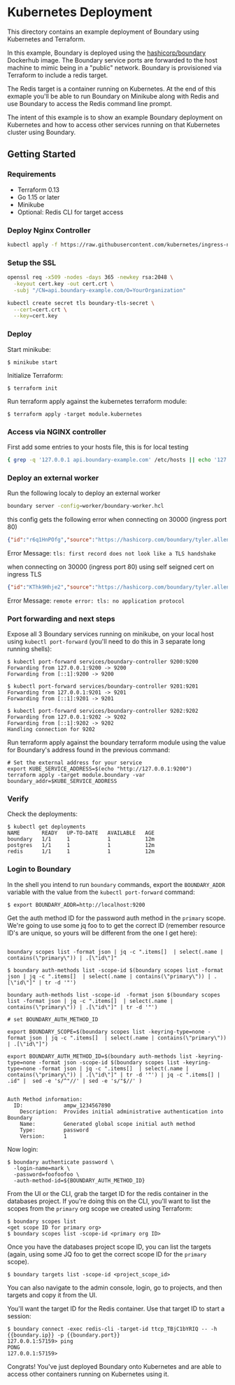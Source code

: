 # Kubernetes Deployment

This directory contains an example deployment of Boundary using Kubernetes and Terraform.

In this example, Boundary is deployed using the [hashicorp/boundary](https://hub.docker.com/r/hashicorp/boundary) Dockerhub image. The Boundary service ports are forwarded to the host machine to mimic being in a "public" network. Boundary is provisioned via Terraform to include a redis target.

The Redis target is a container running on Kubernetes. At the end of this exmaple you'll be able to run Boundary on Minikube along with Redis and use Boundary to access the Redis command line prompt.

The intent of this example is to show an example Boundary deployment on Kubernetes and how to access other services running on that Kubernetes cluster using Boundary.  

## Getting Started

### Requirements
- Terraform 0.13
- Go 1.15 or later
- Minikube
- Optional: Redis CLI for target access

### Deploy Nginx Controller
```bash
kubectl apply -f https://raw.githubusercontent.com/kubernetes/ingress-nginx/controller-v1.12.0-beta.0/deploy/static/provider/cloud/deploy.yaml
```

### Setup the SSL
```bash
openssl req -x509 -nodes -days 365 -newkey rsa:2048 \
  -keyout cert.key -out cert.crt \
  -subj "/CN=api.boundary-example.com/O=YourOrganization"

kubectl create secret tls boundary-tls-secret \
  --cert=cert.crt \
  --key=cert.key

```


### Deploy

Start minikube:

```
$ minikube start
```

Initialize Terraform:

```
$ terraform init
```

Run terraform apply against the kubernetes terraform module:

```
$ terraform apply -target module.kubernetes
```

### Access via NGINX controller
First add some entries to your hosts file, this is for local testing
```bash
{ grep -q '127.0.0.1 api.boundary-example.com' /etc/hosts || echo '127.0.0.1 api.boundary-example.com' | sudo tee -a /etc/hosts; } && { grep -q '127.0.0.1 cluster.boundary-example.com' /etc/hosts || echo '127.0.0.1 cluster.boundary-example.com' | sudo tee -a /etc/hosts; }
```

### Deploy an external worker
Run the following localy to deploy an external worker
```bash
boundary server -config=worker/boundary-worker.hcl
```

this config gets the following error when connecting on 30000 (ingress port 80)
```json
{"id":"r6q1HnPOfg","source":"https://hashicorp.com/boundary/tyler.allen-CW66LKGXFF/worker","specversion":"1.0","type":"error","data":{"error":"(nodeenrollment.protocol.attemptFetch) error tls handshaking connection on client: tls: first record does not look like a TLS handshake","error_fields":{},"id":"e_DDpjcQWZMD","version":"v0.1","op":"worker.(Worker).upstreamDialerFunc"},"datacontentype":"application/cloudevents","time":"2024-10-15T17:45:48.360591+01:00"}
```

Error Message: `tls: first record does not look like a TLS handshake`

when connecting on 30000 (ingress port 80) using self seigned cert on ingress TLS

```json
{"id":"KThk9Hhje2","source":"https://hashicorp.com/boundary/tyler.allen-CW66LKGXFF/worker","specversion":"1.0","type":"error","data":{"error":"worker.(Worker).upstreamDialerFunc: unknown, unknown: error #0: (nodeenrollment.protocol.attemptFetch) error tls handshaking connection on client: remote error: tls: no application protocol","error_fields":{"Code":0,"Msg":"","Op":"worker.(Worker).upstreamDialerFunc","Wrapped":{}},"id":"e_qxcWGmNJqf","version":"v0.1","op":"worker.(Worker).upstreamDialerFunc"},"datacontentype":"application/cloudevents","time":"2024-10-15T17:47:42.375416+01:00"}
```

Error Message: `remote error: tls: no application protocol`


### Port forwarding and next steps
Expose all 3 Boundary services running on minikube, on your local host using `kubectl port-forward` (you'll
need to do this in 3 separate long running shells):

```
$ kubectl port-forward services/boundary-controller 9200:9200
Forwarding from 127.0.0.1:9200 -> 9200
Forwarding from [::1]:9200 -> 9200

$ kubectl port-forward services/boundary-controller 9201:9201
Forwarding from 127.0.0.1:9201 -> 9201
Forwarding from [::1]:9201 -> 9201

$ kubectl port-forward services/boundary-controller 9202:9202
Forwarding from 127.0.0.1:9202 -> 9202
Forwarding from [::1]:9202 -> 9202
Handling connection for 9202
```

Run terraform apply against the boundary terraform module using the value for Boundary's 
address found in the previous command:

```
# Set the external address for your service
export KUBE_SERVICE_ADDRESS=$(echo "http://127.0.0.1:9200")
terraform apply -target module.boundary -var boundary_addr=$KUBE_SERVICE_ADDRESS
```

### Verify

Check the deployments:

```
$ kubectl get deployments
NAME       READY   UP-TO-DATE   AVAILABLE   AGE
boundary   1/1     1            1           12m
postgres   1/1     1            1           12m
redis      1/1     1            1           12m
```

### Login to Boundary

In the shell you intend to run `boundary` commands, export the `BOUNDARY_ADDR` variable with 
the value from the `kubectl port-forward` command:

```
$ export BOUNDARY_ADDR=http://localhost:9200
```

Get the auth method ID for the password auth method in the `primary` scope. We're going to use 
some jq foo to to get the correct ID (remember resource ID's are unique, so yours will be different
from the one I get here): 

```

boundary scopes list -format json | jq -c ".items[]  | select(.name | contains(\"primary\")) | .[\"id\"]"

$ boundary auth-methods list -scope-id $(boundary scopes list -format json | jq -c ".items[]  | select(.name | contains(\"primary\")) | .[\"id\"]" | tr -d '"')

boundary auth-methods list -scope-id  -format json $(boundary scopes list -format json | jq -c ".items[]  | select(.name | contains(\"primary\")) | .[\"id\"]" | tr -d '"')

# set BOUNDARY_AUTH_METHOD_ID

export BOUNDARY_SCOPE=$(boundary scopes list -keyring-type=none -format json | jq -c ".items[]  | select(.name | contains(\"primary\")) | .[\"id\"]")

export BOUNDARY_AUTH_METHOD_ID=$(boundary auth-methods list -keyring-type=none -format json -scope-id $(boundary scopes list -keyring-type=none -format json | jq -c ".items[]  | select(.name | contains(\"primary\")) | .[\"id\"]" | tr -d '"') | jq -c ".items[] | .id" |  sed -e 's/^"//' | sed -e 's/"$//' )


Auth Method information:
  ID:             ampw_1234567890
    Description:  Provides initial administrative authentication into Boundary
    Name:         Generated global scope initial auth method
    Type:         password
    Version:      1
```

Now login:

```
$ boundary authenticate password \
  -login-name=mark \
  -password=foofoofoo \
  -auth-method-id=${BOUNDARY_AUTH_METHOD_ID}
```

From the UI or the CLI, grab the target ID for the redis container in the databases project. If
you're doing this on the CLI, you'll want to list the scopes from the `primary` org scope we 
created using Terraform:

```
$ boundary scopes list
<get scope ID for primary org>
$ boundary scopes list -scope-id <primary org ID>
```

Once you have the databases project scope ID, you can list the targets (again, using some JQ foo to get the correct scope ID for the `primary` scope).

```
$ boundary targets list -scope-id <project_scope_id>
```

You can also navigate to the admin console, login, go to projects, and then targets and copy it from the UI.

You'll want the target ID for the Redis container. Use that target ID to start a session:

```
$ boundary connect -exec redis-cli -target-id ttcp_TBjC1bYRIQ -- -h {{boundary.ip}} -p {{boundary.port}}
127.0.0.1:57159> ping
PONG
127.0.0.1:57159>
```

Congrats! You've just deployed Boundary onto Kubernetes and are able to access other containers running on Kubernetes using it.
